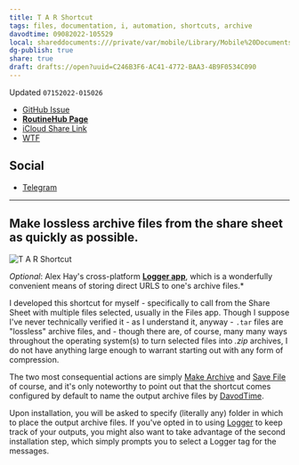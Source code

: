 ```yaml
---
title: T A R Shortcut
tags: files, documentation, i, automation, shortcuts, archive
davodtime: 09082022-105529
local: shareddocuments:///private/var/mobile/Library/Mobile%20Documents/iCloud~md~obsidian/Documents/OBSHIDDIAN/drafts/C246B3F6-AC41-4772-BAA3-4B9F0534C090.md
dg-publish: true
share: true
draft: drafts://open?uuid=C246B3F6-AC41-4772-BAA3-4B9F0534C090
---
```

Updated `07152022-015026`

- [GitHub Issue](https://github.com/extratone/i/issues/221)
- [**RoutineHub Page**](https://routinehub.co/shortcut/12564/)
- [iCloud Share Link](https://www.icloud.com/shortcuts/1eb5a318fcca4282b37d5b6bd7bae136)
- [WTF](https://davidblue.wtf/drafts/C246B3F6-AC41-4772-BAA3-4B9F0534C090.html)

## Social

- [Telegram](https://t.me/extratone/12245)

---

## Make lossless archive files from the share sheet as quickly as possible.

![T A R Shortcut](https://i.snap.as/JVhygsTh.png)

*Optional*: Alex Hay's cross-platform [**Logger app**](https://apps.apple.com/us/app/logger-for-shortcuts/id1611554653), which is a wonderfully convenient means of storing direct URLS to one's archive files.*

I developed this shortcut for myself - specifically to call from the Share Sheet with multiple files selected, usually in the Files app. Though I suppose I've never technically verified it - as I understand it, anyway - `.tar` files are "lossless" archive files, and - though there are, of course, many many ways throughout the operating system(s) to turn selected files into *.zip* archives, I do not have anything large enough to warrant starting out with any form of compression.

The two most consequential actions are simply [Make Archive](https://www.matthewcassinelli.com/actions/make-archive/) and [Save File](https://www.matthewcassinelli.com/actions/save-file,) of course, and it's only noteworthy to point out that the shortcut comes configured by default to name the output archive files by [DavodTime](https://github.com/extratone/bilge/wiki/DavodTime).

Upon installation, you will be asked to specify (literally any) folder in which to place the output archive files. If you've opted in to using [Logger](https://apps.apple.com/us/app/logger-for-shortcuts/id1611554653) to keep track of your outputs, you might also want to take advantage of the second installation step, which simply prompts you to select a Logger tag for the messages.